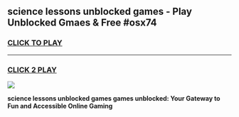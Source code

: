 
## science lessons unblocked games - Play Unblocked Gmaes & Free #osx74
<h3>
<a href="https://premium.freeplayer.one?title=science_lessons_unblocked_games&ref=01M">CLICK TO PLAY</a></h3>
<hr>

<h3>
<a href="https://premium.freeplayer.one?title=science_lessons_unblocked_games&ref=01M">CLICK 2 PLAY</a>
  
</h3>

<a href="https://premium.freeplayer.one?title=science_lessons_unblocked_games&ref=01M"><img src="https://clearcache.store/games.png"></a>


**science lessons unblocked games games unblocked: Your Gateway to Fun and Accessible Online Gaming**

